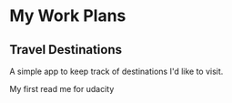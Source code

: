 # My Work Plans

## Travel Destinations

A simple app to keep track of destinations I'd like to visit.

My first read me for udacity

